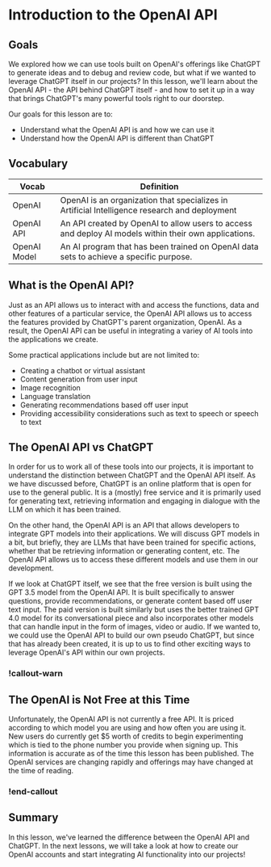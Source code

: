 # Introduction to the OpenAI API

## Goals

We explored how we can use tools built on OpenAI's offerings like ChatGPT to generate ideas and to debug and review code, but what if we wanted to leverage ChatGPT itself in our projects? In this lesson, we'll learn about the OpenAI API - the API behind ChatGPT itself - and how to set it up in a way that brings ChatGPT's many powerful tools right to our doorstep.

Our goals for this lesson are to:
- Understand what the OpenAI API is and how we can use it
- Understand how the OpenAI API is different than ChatGPT

## Vocabulary

| Vocab | Definition |
| ----- | ---------- | 
| OpenAI | OpenAI is an organization that specializes in Artificial Intelligence research and deployment |
| OpenAI API | An API created by OpenAI to allow users to access and deploy AI models within their own applications. |
| OpenAI Model | An AI program that has been trained on OpenAI data sets to achieve a specific purpose. |

## What is the OpenAI API?

Just as an API allows us to interact with and access the functions, data and other features of a particular service, the OpenAI API allows us to access the features provided by ChatGPT's parent organization, OpenAI. As a result, the OpenAI API can be useful in integrating a variey of AI tools into the applications we create. 

Some practical applications include but are not limited to:
- Creating a chatbot or virtual assistant
- Content generation from user input
- Image recognition
- Language translation
- Generating recommendations based off user input
- Providing accessibility considerations such as text to speech or speech to text

## The OpenAI API vs ChatGPT

In order for us to work all of these tools into our projects, it is important to understand the distinction between ChatGPT and the OpenAI API itself. As we have discussed before, ChatGPT is an online platform that is open for use to the general public. It is a (mostly) free service and it is primarily used for generating text, retrieving information and engaging in dialogue with the LLM on which it has been trained.

On the other hand, the OpenAI API is an API that allows developers to integrate GPT models into their applications. We will discuss GPT models in a bit, but briefly, they are LLMs that have been trained for specific actions, whether that be retrieving information or generating content, etc. The OpenAI API allows us to access these different models and use them in our development.

If we look at ChatGPT itself, we see that the free version is built using the GPT 3.5 model from the OpenAI API. It is built specifically to answer questions, provide recommendations, or generate content based off user text input. The paid version is built similarly but uses the better trained GPT 4.0 model for its conversational piece and also incorporates other models that can handle input in the form of images, video or audio. If we wanted to, we could use the OpenAI API to build our own pseudo ChatGPT, but since that has already been created, it is up to us to find other exciting ways to leverage OpenAI's API within our own projects.

### !callout-warn

## The OpenAI is Not Free at this Time
Unfortunately, the OpenAI API is not currently a free API. It is priced according to which model you are using and how often you are using it. New users do currently get $5 worth of credits to begin experimenting which is tied to the phone number you provide when signing up. This information is accurate as of the time this lesson has been published. The OpenAI services are changing rapidly and offerings may have changed at the time of reading.


### !end-callout

## Summary
In this lesson, we've learned the difference between the OpenAI API and ChatGPT. In the next lessons, we will take a look at how to create our OpenAI accounts and start integrating AI functionality into our projects!